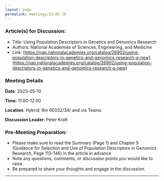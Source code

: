 ```yaml
---
layout: page
permalink: meetings/23-05-10
---
```


### Article(s) for Discussion:
- Title: Using Population Descriptors in Genetics and Genomics Research 
- Authors: National Academies of Sciences, Engineering, and Medicine  
- Link: [https://nap.nationalacademies.org/catalog/26902/using-population-descriptors-in-genetics-and-genomics-research-a-new](https://nap.nationalacademies.org/catalog/26902/using-population-descriptors-in-genetics-and-genomics-research-a-new) 

### Meeting Details

**Date**: 2023-05-10

**Time**: 11:00-12:00 

**Location**: Hybrid: Rm 6E032/34/ and via Teams 

**Discussion Leader**: Peter Kraft

### Pre-Meeting Preparation:
- Please make sure to read the Summary (Page 1) and Chapter 5 (Guidance for Selection and Use of Population Descriptors in Genomics Research, Page 113-146) in the article in advance
-  Note any questions, comments, or discussion points you would like to raise.
- Be prepared to share your thoughts and engage in the discussion.

---

<br><br>
<!--*-- Presenters: Peter Kraft*-->
